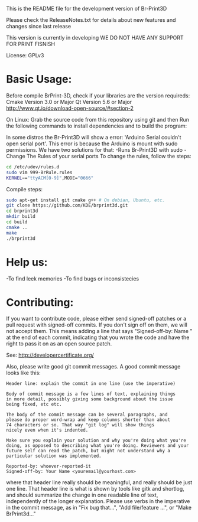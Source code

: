 This is the README file for the development version of Br-Print3D

Please check the ReleaseNotes.txt for details about new features and
changes since last release

This version is currently in developing
WE DO NOT HAVE ANY SUPPORT FOR PRINT FISNISH

License: GPLv3

Basic Usage:
============
Before compile BrPrint-3D, check if your libraries are the version
requireds:
Cmake Version 3.0 or Major
Qt Version 5.6 or Major
http://www.qt.io/download-open-source/#section-2

On Linux:
Grab the source code from this repository using git and then
Run the following commands to install dependencies and to build the program:

In some distros the Br-Print3D will show a error: 'Arduino Serial couldn't open
serial port'.
This error is because the Arduino is mount with sudo permissions. We have two solutions for that:
-Runs Br-Print3D with sudo 
-Change The Rules of your serial ports
To change the rules, follow the steps:
```sh
cd /etc/udev/rules.d
sudo vim 999-BrRule.rules
KERNEL=="ttyACM[0-9]",MODE="0666"
```

Compile steps:
```sh
sudo apt-get install git cmake g++ # On debian, Ubuntu, etc.
git clone https://github.com/KDE/brprint3d.git
cd brprint3d
mkdir build
cd build
cmake ..
make
./brprint3d
```
Help us:
========
-To find leek memories
-To find bugs or inconsistecies

Contributing:
=============

If you want to contribute code, please either send signed-off patches or
a pull request with signed-off commits.  If you don't sign off on them,
we will not accept them. This means adding a line that says
"Signed-off-by: Name <email>" at the end of each commit, indicating that
you wrote the code and have the right to pass it on as an open source
patch.

See: http://developercertificate.org/

Also, please write good git commit messages.  A good commit message
looks like this:

	Header line: explain the commit in one line (use the imperative)

	Body of commit message is a few lines of text, explaining things
	in more detail, possibly giving some background about the issue
	being fixed, etc etc.

	The body of the commit message can be several paragraphs, and
	please do proper word-wrap and keep columns shorter than about
	74 characters or so. That way "git log" will show things
	nicely even when it's indented.

	Make sure you explain your solution and why you're doing what you're
	doing, as opposed to describing what you're doing. Reviewers and your
	future self can read the patch, but might not understand why a
	particular solution was implemented.

	Reported-by: whoever-reported-it
	Signed-off-by: Your Name <youremail@yourhost.com>

where that header line really should be meaningful, and really should be
just one line.  That header line is what is shown by tools like gitk and
shortlog, and should summarize the change in one readable line of text,
independently of the longer explanation. Please use verbs in the
imperative in the commit message, as in "Fix bug that...", "Add
file/feature ...", or "Make BrPrint3d..."
